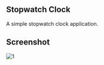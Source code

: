 ## Stopwatch Clock
A simple stopwatch clock application.

## Screenshot
![1](https://github.com/masudncse/stopwatch-html-layout/blob/master/screenshot/1.png)
